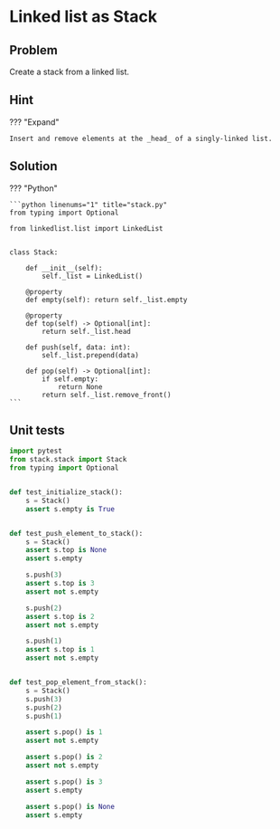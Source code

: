 # Linked list as Stack

<style>
.md-logo img {
  content: url('/data-structures/linked-list/polyline-light.svg');
}

:root [data-md-color-scheme=slate] .md-logo img  {
  content: url('/data-structures/linked-list/polyline-night.svg');
}
</style>

## Problem

Create a stack from a linked list.

## Hint

??? "Expand"

    Insert and remove elements at the _head_ of a singly-linked list.

## Solution

??? "Python"

    ```python linenums="1" title="stack.py"
    from typing import Optional

    from linkedlist.list import LinkedList


    class Stack:

        def __init__(self):
            self._list = LinkedList()

        @property
        def empty(self): return self._list.empty

        @property
        def top(self) -> Optional[int]:
            return self._list.head

        def push(self, data: int):
            self._list.prepend(data)

        def pop(self) -> Optional[int]:
            if self.empty:
                return None
            return self._list.remove_front()
    ```

## Unit tests

```python linenums="1" title="test_stack.py"
import pytest
from stack.stack import Stack
from typing import Optional


def test_initialize_stack():
    s = Stack()
    assert s.empty is True


def test_push_element_to_stack():
    s = Stack()
    assert s.top is None
    assert s.empty

    s.push(3)
    assert s.top is 3
    assert not s.empty

    s.push(2)
    assert s.top is 2
    assert not s.empty

    s.push(1)
    assert s.top is 1
    assert not s.empty


def test_pop_element_from_stack():
    s = Stack()
    s.push(3)
    s.push(2)
    s.push(1)

    assert s.pop() is 1
    assert not s.empty

    assert s.pop() is 2
    assert not s.empty

    assert s.pop() is 3
    assert s.empty

    assert s.pop() is None
    assert s.empty

```
